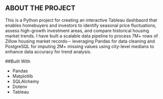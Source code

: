 ## ABOUT THE PROJECT

This is a Python project for creating an interactive Tableau dashbaord that enables homebuyers and investors to identify seasonal price fluctuations, assess high-growth investment areas, and compare historical housing market trends. I have built a scalable data pipeline to process 7M+ rows of Zillow housing market records-- leveraging Pandas for data cleaning and PostgreSQL for imputing 2M+ missing values using city-level medians to enhance data accuracy for trend analysis. 

##Built With

* Pandas
* Matplotlib
* SQLAlchemy
* Dotenv
* Tableau

